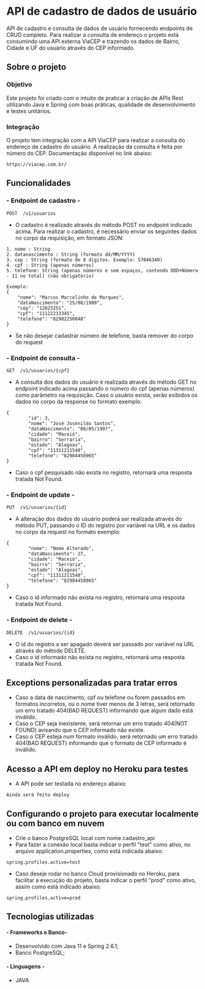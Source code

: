 # API de cadastro de dados de usuário
API de cadastro e consulta de dados de usuário fornecendo endpoints de CRUD completo. Para realizar a consulta de endereço o projeto está consumindo uma API externa ViaCEP e trazendo os dados de Bairro, Cidade e UF do usuário através do CEP informado.

## Sobre o projeto

### Objetivo
Este projeto foi criado com o intuito de praticar a criação de APIs Rest utilizando Java e Spring com boas práticas, qualidade de desenvolvimento e testes unitários.

### Integração
O projeto tem integração com a API ViaCEP para realizar a consulta do endereço de cadastro do usuário. A realização da consulta é feita por número do CEP. Documentação disponível no link abaixo:
```
https://viacep.com.br/
```
## Funcionalidades
### - Endpoint de cadastro -
```
POST  /v1/usuarios
```
* O cadastro é realizado através do método POST no endpoint indicado acima. Para realizar o cadastro, é necessário enviar os seguintes dados no corpo da requisição, em formato JSON:
```
1. nome : String
2. datanascimento : String (formato dd/MM/YYYY)
3. cep : String (formato de 8 digitos. Exemplo: 57046340)
4. cpf : String (apenas números)
5. telefone: String (apenas números e sem espaços, contendo DDD+Número - 11 no total) (não obrigatório)

Exemplo:
{
    "nome": "Marcos Marcelinho de Marques",
    "dataNascimento": "25/08/1989",
    "cep": "12023251",
    "cpf": "11122233345",
    "telefone": "82982250848"
}
```
* Se não desejar cadastrar número de telefone, basta remover do corpo do request

### - Endpoint de consulta - 
```
GET  /v1/usuarios/{cpf}
```
* A consulta dos dados do usuário é realizada através do método GET no endpoint indicado acima passando o número do cpf (apenas números) como parâmetro na requisição. Caso o usuário exista, serão exibidos os dados no corpo da response no formato exemplo:
```
{
        "id": 3,
        "nome": "José Josenildo Santos",
        "dataNascimento": "08/05/1997",
        "cidade": "Maceió",
        "bairro": "Serraria",
        "estado": "Alagoas",
        "cpf": "11311211548",
        "telefone": "82984458965"
}
```
* Caso o cpf pesquisado não exista no registro, retornará uma resposta tratada Not Found.

### - Endpoint de update -
```
PUT  /v1/usuarios/{id}
```
* A alteração dos dados do usuário poderá ser realizada através do método PUT, passando o ID do registro por variável na URL e os dados no corpo da request no formato exemplo:
```
{
        "nome": "Nome Alterado",
        "dataNascimento": 27,
        "cidade": "Maceió",
        "bairro": "Serraria",
        "estado": "Alagoas",
        "cpf": "11311211548",
        "telefone": "82984458965"
}
```
* Caso o id informado não exista no registro, retornará uma resposta tratada Not Found.

### - Endpoint de delete -
```
DELETE  /v1/usuarios/{id}
```
* O id do registro a ser apagado deverá ser passado por variável na URL através do método DELETE.
* Caso o id informado não exista no registro, retornará uma resposta tratada Not Found.

## Exceptions personalizadas para tratar erros

* Caso a data de nascimento, cpf ou telefone ou forem passados em formatos incorretos, ou o nome tiver menos de 3 letras, será retornado um erro tratado 404(BAD REQUEST) informando que algum dado está inválido.
* Caso o CEP seja inexistente, será retornar um erro tratado 404(NOT FOUND) avisando que o CEP informado não existe.
* Caso o CEP esteja num formato inválido, será retornado um erro tratado 404(BAD REQUEST) informando que o formato de CEP informado é inválido.
## Acesso a API em deploy no Heroku para testes
* A API pode ser testada no endereço abaixo:
```
Ainda será feito deploy
```

## Configurando o projeto para executar localmente ou com banco em nuvem
* Crie o banco PostgreSQL local com nome cadastro_api
* Para fazer a conexão local basta indicar o perfil "test" como ativo, no arquivo application.properties, como está indicada abaixo:
```
spring.profiles.active=test
```
* Caso deseje rodar no banco Cloud provisionado no Heroku, para facilitar a execução do projeto, basta indicar o perfil "prod" como ativo, assim como está indicado abaixo:
```
spring.profiles.active=prod
```
## Tecnologias utilizadas
#### - Frameworks e Banco- 
* Desenvolvido com Java 11 e Spring 2.6.1;
* Banco PostgreSQL;

#### - Linguagens - 
* JAVA

